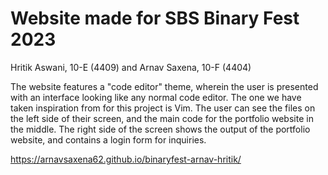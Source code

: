 # Website made for SBS Binary Fest 2023 
Hritik Aswani, 10-E (4409)
and
Arnav Saxena, 10-F (4404)

The website features a "code editor" theme, wherein the user is presented with an interface looking like any normal code editor. 
The one we have taken inspiration from for this project is Vim. The user can see the files on the left side of their screen, and the main code for the portfolio
website in the middle. The right side of the screen shows the output of the portfolio website, and contains a login form for inquiries.  

https://arnavsaxena62.github.io/binaryfest-arnav-hritik/
